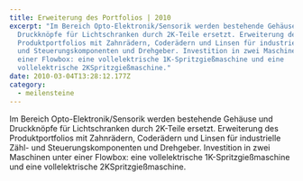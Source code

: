 ```yaml
---
title: Erweiterung des Portfolios | 2010
excerpt: "Im Bereich Opto-Elektronik/Sensorik werden bestehende Gehäuse und
  Druckknöpfe für Lichtschranken durch 2K-Teile ersetzt. Erweiterung des
  Produktportfolios mit Zahnrädern, Coderädern und Linsen für industrielle Zähl-
  und Steuerungskomponenten und Dreh­geber. Investition in zwei Maschinen unter
  einer Flowbox: eine voll­elektrische 1K-Spritzgießmaschine und eine
  vollelektrische 2KSpritzgießmaschine."
date: 2010-03-04T13:28:12.177Z
category: 
  - meilensteine
---
```

Im Bereich Opto-Elektronik/Sensorik werden bestehende Gehäuse und Druckknöpfe für Lichtschranken durch 2K-Teile ersetzt. Erweiterung des Produktportfolios mit Zahnrädern, Coderädern und Linsen für industrielle Zähl- und Steuerungskomponenten und Dreh­geber. Investition in zwei Maschinen unter einer Flowbox: eine voll­elektrische 1K-Spritzgießmaschine und eine vollelektrische 2KSpritzgießmaschine.
